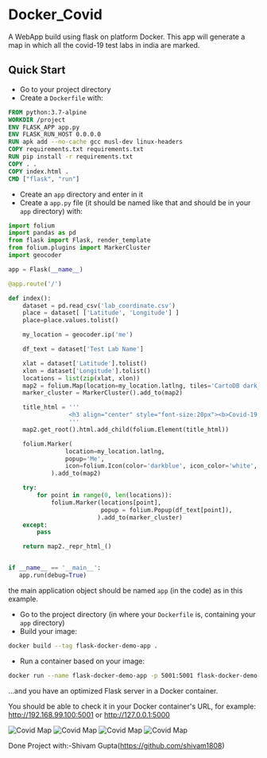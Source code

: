 # Docker_Covid
A WebApp build using flask on platform Docker. This app will generate a map in which all the covid-19 test labs in india are marked.
## Quick Start

* Go to your project directory
* Create a `Dockerfile` with:

```Dockerfile
FROM python:3.7-alpine
WORKDIR /project
ENV FLASK_APP app.py
ENV FLASK_RUN_HOST 0.0.0.0
RUN apk add --no-cache gcc musl-dev linux-headers
COPY requirements.txt requirements.txt
RUN pip install -r requirements.txt
COPY . .
COPY index.html .
CMD ["flask", "run"]
```

* Create an `app` directory and enter in it
* Create a `app.py` file (it should be named like that and should be in your `app` directory) with:

```python
import folium
import pandas as pd
from flask import Flask, render_template
from folium.plugins import MarkerCluster
import geocoder

app = Flask(__name__)

@app.route('/')

def index():
    dataset = pd.read_csv('lab_coordinate.csv')
    place = dataset[ ['Latitude', 'Longitude'] ]
    place=place.values.tolist()

    my_location = geocoder.ip('me')

    df_text = dataset['Test Lab Name']

    xlat = dataset['Latitude'].tolist()
    xlon = dataset['Longitude'].tolist()
    locations = list(zip(xlat, xlon))
    map2 = folium.Map(location=my_location.latlng, tiles='CartoDB dark_matter', zoom_start=8)
    marker_cluster = MarkerCluster().add_to(map2)

    title_html = '''
             	 <h3 align="center" style="font-size:20px"><b>Covid-19 Active Test Lab Near You</b></h3>
             	 '''
    map2.get_root().html.add_child(folium.Element(title_html))

    folium.Marker(
                location=my_location.latlng, 
                popup='Me',
                icon=folium.Icon(color='darkblue', icon_color='white', icon='male', angle=0, prefix='fa')
            ).add_to(map2)

    try:
        for point in range(0, len(locations)):
            folium.Marker(locations[point], 
                          popup = folium.Popup(df_text[point]),
                         ).add_to(marker_cluster)    
    except:
        pass

    return map2._repr_html_()


if __name__ == '__main__':
   app.run(debug=True)
```

the main application object should be named `app` (in the code) as in this example.

* Go to the project directory (in where your `Dockerfile` is, containing your `app` directory)
* Build your image:

```bash
docker build --tag flask-docker-demo-app .
```

* Run a container based on your image:

```bash
docker run --name flask-docker-demo-app -p 5001:5001 flask-docker-demo-app
```

...and you have an optimized Flask server in a Docker container.

You should be able to check it in your Docker container's URL, for example: <a href="http://192.168.99.100:5001" target="_blank">http://192.168.99.100:5001</a> or <a href="http://127.0.0.1:5000" target="_blank">http://127.0.0.1:5000</a>

<img src='https://raw.githubusercontent.com/shivam1808/Docker_Covid_Map/master/pic1.PNG' border='0' alt='Covid Map'/>
<img src='https://raw.githubusercontent.com/shivam1808/Docker_Covid_Map/master/pic2.PNG' border='0' alt='Covid Map'/>

<img src='https://raw.githubusercontent.com/shivam1808/Docker_Covid_Map/master/pic3.PNG' border='0' alt='Covid Map'/>
<img src='https://raw.githubusercontent.com/shivam1808/Docker_Covid_Map/master/pic4.PNG' border='0' alt='Covid Map'/>



















Done Project with:-Shivam Gupta(https://github.com/shivam1808)
